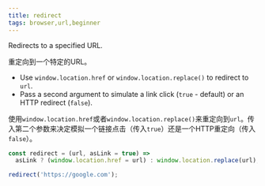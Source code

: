 ```yaml
---
title: redirect
tags: browser,url,beginner
---
```


Redirects to a specified URL.

重定向到一个特定的URL。

- Use `window.location.href` or `window.location.replace()` to redirect to `url`.
- Pass a second argument to simulate a link click (`true` - default) or an HTTP redirect (`false`).

使用`window.location.href`或者`window.location.replace()`来重定向到`url`。传入第二个参数来决定模拟一个链接点击（传入`true`）还是一个HTTP重定向（传入`false`）。

```js
const redirect = (url, asLink = true) =>
  asLink ? (window.location.href = url) : window.location.replace(url);
```

```js
redirect('https://google.com');
```
